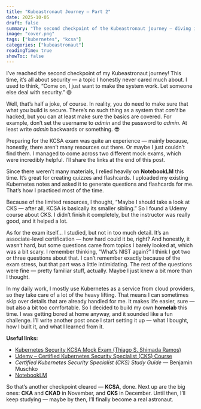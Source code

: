 ```yaml
---
title: "Kubeastronaut Journey – Part 2"
date: 2025-10-05
draft: false
summary: "The second checkpoint of the Kubeastronaut journey — diving into security with the KCSA exam, limited resources, NotebookLM-powered notes, and personal reflections on the learning path."
image: "cover.png"
tags: ["kubernetes", "kcsa"]
categories: ["kubeastronaut"]
readingTime: true
showToc: false
---
```


I’ve reached the second checkpoint of my Kubeastronaut journey!
This time, it’s all about security — a topic I honestly never cared much about. I used to think, “Come on, I just want to make the system work. Let someone else deal with security.” 😄  

Well, that’s half a joke, of course. In reality, you do need to make sure that what you build is secure. There’s no such thing as a system that *can’t* be hacked, but you can at least make sure the basics are covered. For example, don’t set the username to *admin* and the password to *admin*. At least write *admin* backwards or something. 😎

Preparing for the KCSA exam was quite an experience — mainly because, honestly, there aren’t many resources out there. Or maybe I just couldn’t find them. I managed to come across two different mock exams, which were incredibly helpful. I’ll share the links at the end of this post.

Since there weren’t many materials, I relied heavily on **NotebookLM** this time. It’s great for creating quizzes and flashcards. I uploaded my existing Kubernetes notes and asked it to generate questions and flashcards for me. That’s how I practiced most of the time.

Because of the limited resources, I thought, “Maybe I should take a look at CKS — after all, KCSA is basically its smaller sibling.” So I found a Udemy course about CKS. I didn’t finish it completely, but the instructor was really good, and it helped a lot.

As for the exam itself… I studied, but not in too much detail. It’s an associate-level certification — how hard could it be, right? And honestly, it wasn’t hard, but some questions came from topics I barely looked at, which was a bit scary. I remember thinking, “What’s NIST again?” I think I got two or three questions about that. I can’t remember exactly because of the exam stress, but that part was a little intimidating. The rest of the questions were fine — pretty familiar stuff, actually. Maybe I just knew a bit more than I thought.

In my daily work, I mostly use Kubernetes as a service from cloud providers, so they take care of a lot of the heavy lifting. That means I can sometimes skip over details that are already handled for me. It makes life easier, sure — but also a bit too comfortable. So I decided to build my own **homelab** this time. I was getting bored at home anyway, and it sounded like a fun challenge. I’ll write another post once I start setting it up — what I bought, how I built it, and what I learned from it.

**Useful links:**

- [Kubernetes Security KCSA Mock Exam (Thiago S. Shimada Ramos)](https://kubernetes-security-kcsa-mock.vercel.app/)
- [Udemy – Certified Kubernetes Security Specialist (CKS) Course](https://www.udemy.com/course/certified-kubernetes-security-specialist-certification/)
- *Certified Kubernetes Security Specialist (CKS) Study Guide* — Benjamin Muschko
- [NotebookLM](https://notebooklm.google)

So that’s another checkpoint cleared — **KCSA**, done. Next up are the big ones: **CKA** and **CKAD** in November, and **CKS** in December. Until then, I’ll keep studying — maybe by then, I’ll finally become a real astronaut.
